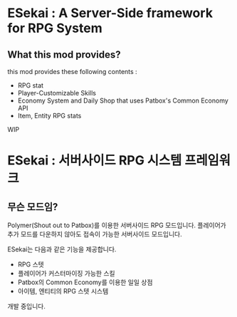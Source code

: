# ESekai : A Server-Side framework for RPG System

## What this mod provides?

this mod provides these following contents :
 - RPG stat
 - Player-Customizable Skills
 - Economy System and Daily Shop that uses Patbox's Common Economy API
 - Item, Entity RPG stats

WIP

# ESekai : 서버사이드 RPG 시스템 프레임워크

## 무슨 모드임?

Polymer(Shout out to Patbox)를 이용한 서버사이드 RPG 모드입니다.
플레이어가 추가 모드를 다운하지 않아도 접속이 가능한 서버사이드 모드입니다.

ESekai는 다음과 같은 기능을 제공합니다.
 - RPG 스텟
 - 플레이어가 커스터마이징 가능한 스킬
 - Patbox의 Common Economy를 이용한 일일 상점
 - 아이템, 엔티티의 RPG 스텟 시스템

개발 중입니다.
